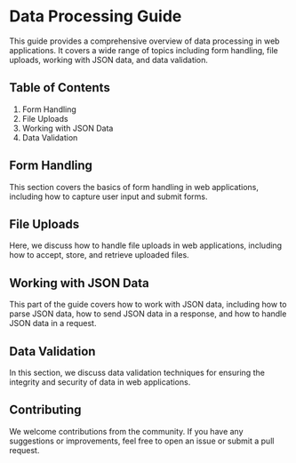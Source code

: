 # Data Processing Guide

This guide provides a comprehensive overview of data processing in web applications. It covers a wide range of topics including form handling, file uploads, working with JSON data, and data validation.

## Table of Contents

1. Form Handling
2. File Uploads
3. Working with JSON Data
4. Data Validation

## Form Handling

This section covers the basics of form handling in web applications, including how to capture user input and submit forms.

## File Uploads

Here, we discuss how to handle file uploads in web applications, including how to accept, store, and retrieve uploaded files.

## Working with JSON Data

This part of the guide covers how to work with JSON data, including how to parse JSON data, how to send JSON data in a response, and how to handle JSON data in a request.

## Data Validation

In this section, we discuss data validation techniques for ensuring the integrity and security of data in web applications.

## Contributing

We welcome contributions from the community. If you have any suggestions or improvements, feel free to open an issue or submit a pull request.